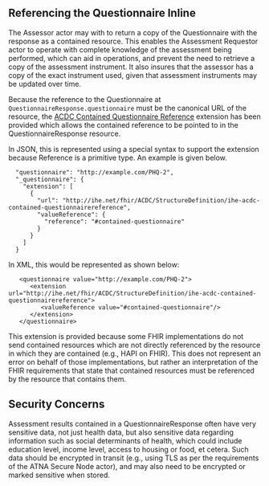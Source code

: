 
## Referencing the Questionnaire Inline
The Assessor actor may with to return a copy of the Questionnaire with the response as a contained
resource.  This enables the Assessment Requestor actor to operate with complete knowledge
of the assessment being performed, which can aid in operations, and prevent the need
to retrieve a copy of the assessment instrument.  It also insures that the assessor
has a copy of the exact instrument used, given that assessment instruments may be updated
over time.

Because the reference to the Questionnaire at `QuestionnaireResponse.questionnaire`
must be the canonical URL of the resource, the
[ACDC Contained Questionnaire Reference](StructureDefinition-ihe-acdc-contained-questionnairereference.html)
extension has been provided which allows the contained reference to be pointed to in the
QuestionnaireResponse resource.

In JSON, this is represented using a special syntax to support the extension because Reference
is a primitive type.  An example is given below.
~~~
  "questionnaire": "http://example.com/PHQ-2",
  "_questionnaire": {
    "extension": [
      {
        "url": "http://ihe.net/fhir/ACDC/StructureDefinition/ihe-acdc-contained-questionnairereference",
        "valueReference": {
          "reference": "#contained-questionnaire"
        }
      }
    ]
  }
~~~

In XML, this would be represented as shown below:
~~~
   <questionnaire value="http://example.com/PHQ-2">
      <extension url="http://ihe.net/fhir/ACDC/StructureDefinition/ihe-acdc-contained-questionnairereference">
         <valueReference value="#contained-questionnaire"/>
      </extension>
   </questionnaire>
~~~

This extension is provided because some FHIR implementations do not send contained resources
which are not directly referenced by the resource in which they are contained (e.g.,
HAPI on FHIR).  This does not represent an error on behalf of those implementations,
but rather an interpretation of the FHIR requirements that state that contained resources
must be referenced by the resource that contains them.

## Security Concerns
Assessment results contained in a QuestionnaireResponse often have very sensitive data,
not just health data, but also sensitive data regarding information such as social determinants
of health, which could include education level, income level, access to housing or food,
et cetera. Such data should be encrypted in transit (e.g., using TLS as per the requirements
of the ATNA Secure Node actor), and may also need to be encrypted or marked sensitive
when stored.

